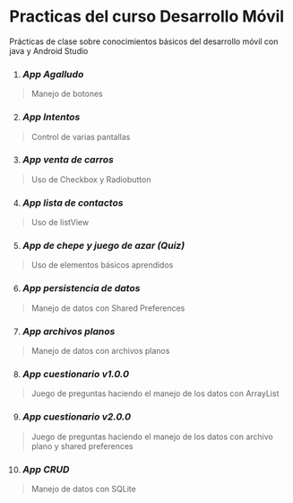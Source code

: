 # Practicas del curso Desarrollo Móvil

Prácticas de clase sobre conocimientos básicos del desarrollo móvil con java y Android Studio

1. ### *App Agalludo*
> Manejo de botones

2. ### *App Intentos*
> Control de varias pantallas

3. ### *App venta de carros* 
> Uso de Checkbox y Radiobutton

4. ### *App lista de contactos*
> Uso de listView

5. ### *App de chepe y juego de azar (Quiz)*
> Uso de elementos básicos aprendidos

6. ### *App persistencia de datos*
> Manejo de datos con Shared Preferences

7. ### *App archivos planos*
> Manejo de datos con archivos planos

8. ### *App cuestionario v1.0.0*
> Juego de preguntas haciendo el manejo de los datos con ArrayList

9. ### *App cuestionario v2.0.0*
> Juego de preguntas haciendo el manejo de los datos con archivo plano y shared preferences

10. ### *App CRUD*
> Manejo de datos con SQLite

